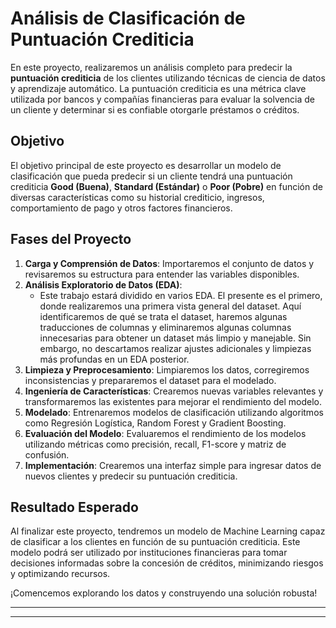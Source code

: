 # Análisis de Clasificación de Puntuación Crediticia

En este proyecto, realizaremos un análisis completo para predecir la **puntuación crediticia** de los clientes utilizando técnicas de ciencia de datos y aprendizaje automático. La puntuación crediticia es una métrica clave utilizada por bancos y compañías financieras para evaluar la solvencia de un cliente y determinar si es confiable otorgarle préstamos o créditos.

## Objetivo

El objetivo principal de este proyecto es desarrollar un modelo de clasificación que pueda predecir si un cliente tendrá una puntuación crediticia **Good (Buena)**, **Standard (Estándar)** o **Poor (Pobre)** en función de diversas características como su historial crediticio, ingresos, comportamiento de pago y otros factores financieros.

## Fases del Proyecto

1. **Carga y Comprensión de Datos**: Importaremos el conjunto de datos y revisaremos su estructura para entender las variables disponibles.
2. **Análisis Exploratorio de Datos (EDA)**: 
   - Este trabajo estará dividido en varios EDA. El presente es el primero, donde realizaremos una primera vista general del dataset. Aquí identificaremos de qué se trata el dataset, haremos algunas traducciones de columnas y eliminaremos algunas columnas innecesarias para obtener un dataset más limpio y manejable. Sin embargo, no descartamos realizar ajustes adicionales y limpiezas más profundas en un EDA posterior.
3. **Limpieza y Preprocesamiento**: Limpiaremos los datos, corregiremos inconsistencias y prepararemos el dataset para el modelado.
4. **Ingeniería de Características**: Crearemos nuevas variables relevantes y transformaremos las existentes para mejorar el rendimiento del modelo.
5. **Modelado**: Entrenaremos modelos de clasificación utilizando algoritmos como Regresión Logística, Random Forest y Gradient Boosting.
6. **Evaluación del Modelo**: Evaluaremos el rendimiento de los modelos utilizando métricas como precisión, recall, F1-score y matriz de confusión.
7. **Implementación**: Crearemos una interfaz simple para ingresar datos de nuevos clientes y predecir su puntuación crediticia.

## Resultado Esperado

Al finalizar este proyecto, tendremos un modelo de Machine Learning capaz de clasificar a los clientes en función de su puntuación crediticia. Este modelo podrá ser utilizado por instituciones financieras para tomar decisiones informadas sobre la concesión de créditos, minimizando riesgos y optimizando recursos.

¡Comencemos explorando los datos y construyendo una solución robusta!

---
---